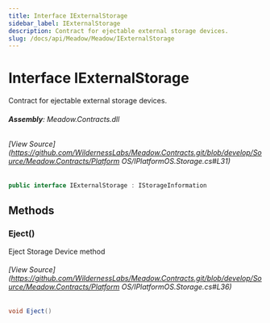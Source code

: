```yaml
---
title: Interface IExternalStorage
sidebar_label: IExternalStorage
description: Contract for ejectable external storage devices.
slug: /docs/api/Meadow/Meadow/IExternalStorage
---
```

# Interface IExternalStorage
Contract for ejectable external storage devices.

###### **Assembly**: Meadow.Contracts.dll
###### [View Source](https://github.com/WildernessLabs/Meadow.Contracts.git/blob/develop/Source/Meadow.Contracts/Platform OS/IPlatformOS.Storage.cs#L31)
```csharp title="Declaration"
public interface IExternalStorage : IStorageInformation
```
## Methods
### Eject()
Eject Storage Device method
###### [View Source](https://github.com/WildernessLabs/Meadow.Contracts.git/blob/develop/Source/Meadow.Contracts/Platform OS/IPlatformOS.Storage.cs#L36)
```csharp title="Declaration"
void Eject()
```
